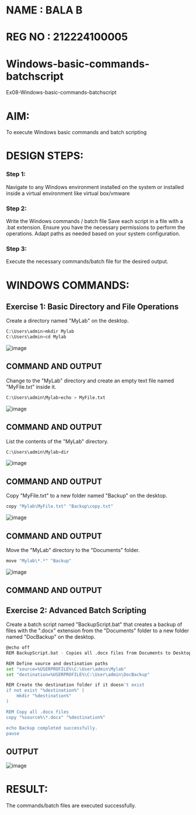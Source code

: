 # NAME : BALA B
# REG NO : 212224100005
# Windows-basic-commands-batchscript
Ex08-Windows-basic-commands-batchscript

# AIM:
To execute Windows basic commands and batch scripting

# DESIGN STEPS:

### Step 1:

Navigate to any Windows environment installed on the system or installed inside a virtual environment like virtual box/vmware 

### Step 2:

Write the Windows commands / batch file
Save each script in a file with a .bat extension.
Ensure you have the necessary permissions to perform the operations.
Adapt paths as needed based on your system configuration.
### Step 3:

Execute the necessary commands/batch file for the desired output. 




# WINDOWS COMMANDS:
## Exercise 1: Basic Directory and File Operations
Create a directory named "MyLab" on the desktop.

~~~bash
C:\Users\admin>mkdir Mylab
C:\Users\admin>cd Mylab
~~~
![image](https://github.com/user-attachments/assets/c88a8c66-5573-4d17-9703-7d1b2711854b)

## COMMAND AND OUTPUT
Change to the "MyLab" directory and create an empty text file named "MyFile.txt" inside it.

~~~bash
C:\Users\admin\Mylab>echo > MyFile.txt
~~~
![image](https://github.com/user-attachments/assets/dc45ebae-a660-407d-8374-ed8a964b0ab3)

## COMMAND AND OUTPUT

List the contents of the "MyLab" directory.
~~~bash
C:\Users\admin\Mylab>dir
~~~
![image](https://github.com/user-attachments/assets/3cc0ec96-3f7a-4fd6-ac5a-5e4c5b76f886)

## COMMAND AND OUTPUT

Copy "MyFile.txt" to a new folder named "Backup" on the desktop.
~~~bash
copy "Mylab\MyFile.txt" "Backup\copy.txt"
~~~
![image](https://github.com/user-attachments/assets/0736563d-a3c1-4cb2-9de4-bafca42878f8)

## COMMAND AND OUTPUT

Move the "MyLab" directory to the "Documents" folder.
~~~bash
move "Mylab\*.*" "Backup"
~~~
![image](https://github.com/user-attachments/assets/5a6b48e1-65ca-4f4a-b1ca-fff09b571fe4)

## COMMAND AND OUTPUT

## Exercise 2: Advanced Batch Scripting
Create a batch script named "BackupScript.bat" that creates a backup of files with the ".docx" extension from the "Documents" folder to a new folder named "DocBackup" on the desktop.

~~~bash
@echo off
REM BackupScript.bat - Copies all .docx files from Documents to Desktop\DocBackup

REM Define source and destination paths
set "source=%USERPROFILE%\C:\User\admin\Mylab"
set "destination=%USERPROFILE%\C:\User\admin\DocBackup"

REM Create the destination folder if it doesn't exist
if not exist "%destination%" (
    mkdir "%destination%"
)

REM Copy all .docx files
copy "%source%\*.docx" "%destination%"

echo Backup completed successfully.
pause

~~~


## OUTPUT

![image](https://github.com/user-attachments/assets/e0e9eb01-6811-4851-baae-f5dc38203978)




# RESULT:
The commands/batch files are executed successfully.


